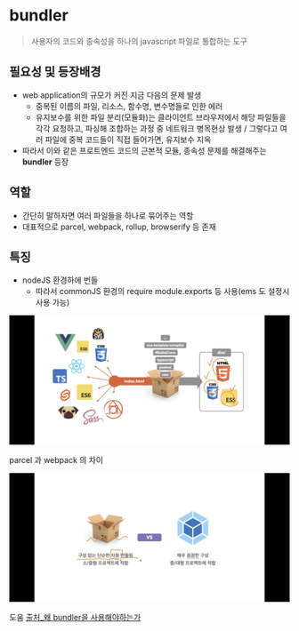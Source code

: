 # bundler

> 사용자의 코드와 종속성을 하나의 javascript 파일로 통합하는 도구

## 필요성 및 등장배경

- web application의 규모가 커진 지금 다음의 문제 발생
  - 중복된 이름의 파일, 리소스, 함수명, 변수명들로 인한 에러
  - 유지보수를 위한 파일 분리(모듈화)는 클라이언트 브라우저에서 해당 파일들을 각각 요청하고, 파싱해 조합하는 과정 중 네트워크 병목현상 발생 / 그렇다고 여러 파일에 중복 코드들이 직접 들어가면, 유지보수 지옥
- 따라서 이와 같은 프로트엔드 코드의 근본적 모듈, 종속성 문제를 해결해주는 **bundler** 등장

## 역할

- 간단히 말하자면 여러 파일들을 하나로 묶어주는 역할
- 대표적으로 parcel, webpack, rollup, browserify 등 존재



## 특징

- nodeJS 환경하에 번들
  - 따라서 commonJS 환경의 require module.exports 등 사용(ems 도 설정시 사용 가능)

![bundler_00](./images/IMG_8113.png)

parcel 과 webpack 의 차이

![parcelAndWebpack](./images/IMG_8114.png)

도움 [출처_왜 bundler을 사용해야하는가](https://velog.io/@eastshine94/Bundler-%EC%99%9C-Bundler%EC%9D%84-%EC%82%AC%EC%9A%A9%ED%95%B4%EC%95%BC%ED%95%98%EB%8A%94%EA%B0%80) 